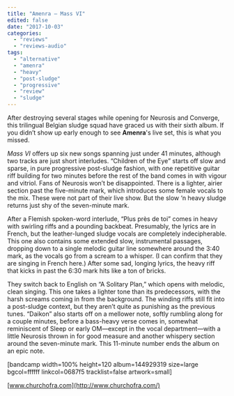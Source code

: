 ```yaml
---
title: "Amenra – Mass VI"
edited: false
date: "2017-10-03"
categories:
  - "reviews"
  - "reviews-audio"
tags:
  - "alternative"
  - "amenra"
  - "heavy"
  - "post-sludge"
  - "progressive"
  - "review"
  - "sludge"
---
```


After destroying several stages while opening for Neurosis and Converge, this trilingual Belgian sludge squad have graced us with their sixth album. If you didn’t show up early enough to see **Amenra**'s live set, this is what you missed.

_Mass VI_ offers up six new songs spanning just under 41 minutes, although two tracks are just short interludes. “Children of the Eye” starts off slow and sparse, in pure progressive post-sludge fashion, with one repetitive guitar riff building for two minutes before the rest of the band comes in with vigour and vitriol. Fans of Neurosis won’t be disappointed. There is a lighter, airier section past the five-minute mark, which introduces some female vocals to the mix. These were not part of their live show. But the slow ‘n heavy sludge returns just shy of the seven-minute mark.

After a Flemish spoken-word interlude, “Plus près de toi” comes in heavy with swirling riffs and a pounding backbeat. Presumably, the lyrics are in French, but the leather-lunged sludge vocals are completely indecipherable. This one also contains some extended slow, instrumental passages, dropping down to a single melodic guitar line somewhere around the 3:40 mark, as the vocals go from a scream to a whisper. (I can confirm that they are singing in French here.) After some sad, longing lyrics, the heavy riff that kicks in past the 6:30 mark hits like a ton of bricks.

They switch back to English on “A Solitary Plan,” which opens with melodic, clean singing. This one takes a lighter tone than its predecessors, with the harsh screams coming in from the background. The winding riffs still fit into a post-sludge context, but they aren’t quite as punishing as the previous tunes. “Daikon” also starts off on a mellower note, softly rumbling along for a couple minutes, before a bass-heavy verse comes in, somewhat reminiscent of Sleep or early OM—except in the vocal department—with a little Neurosis thrown in for good measure and another whispery section around the seven-minute mark. This 11-minute number ends the album on an epic note.

\[bandcamp width=100% height=120 album=144929319 size=large bgcol=ffffff linkcol=0687f5 tracklist=false artwork=small\]

[www.churchofra.com](http://www.churchofra.com/)
